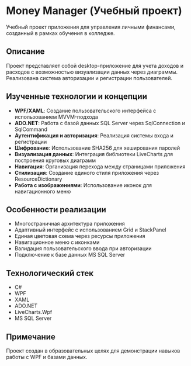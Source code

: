 # Money Manager (Учебный проект)

Учебный проект приложения для управления личными финансами, созданный в рамках обучения в колледже.

## Описание

Проект представляет собой desktop-приложение для учета доходов и расходов с возможностью визуализации данных через диаграммы. Реализована система авторизации и регистрации пользователей.

## Изученные технологии и концепции

- **WPF/XAML**: Создание пользовательского интерфейса с использованием MVVM-подхода
- **ADO.NET**: Работа с базой данных SQL Server через SqlConnection и SqlCommand
- **Аутентификация и авторизация**: Реализация системы входа и регистрации
- **Шифрование**: Использование SHA256 для хеширования паролей
- **Визуализация данных**: Интеграция библиотеки LiveCharts для построения круговых диаграмм
- **Навигация**: Организация перехода между страницами приложения
- **Стилизация**: Создание единого стиля приложения через ResourceDictionary
- **Работа с изображениями**: Использование иконок для навигационного меню

## Особенности реализации

- Многостраничная архитектура приложения
- Адаптивный интерфейс с использованием Grid и StackPanel
- Единая цветовая схема через ресурсы приложения
- Навигационное меню с иконками
- Валидация пользовательского ввода при авторизации
- Подключение к базе данных MS SQL Server

## Технологический стек

- C#
- WPF
- XAML
- ADO.NET
- LiveCharts.Wpf
- MS SQL Server

## Примечание

Проект создан в образовательных целях для демонстрации навыков работы с WPF и базами данных.
